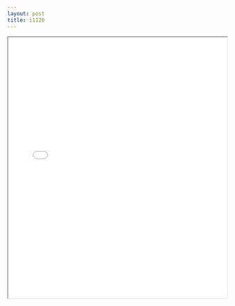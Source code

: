```yaml
---
layout: post
title: i1120
---
```


<div class="pdf-container">
<iframe src="/assets/pdfs/i1120.pdf" height="600" width="100%" allowFullScreen="true"></iframe>
</div>


